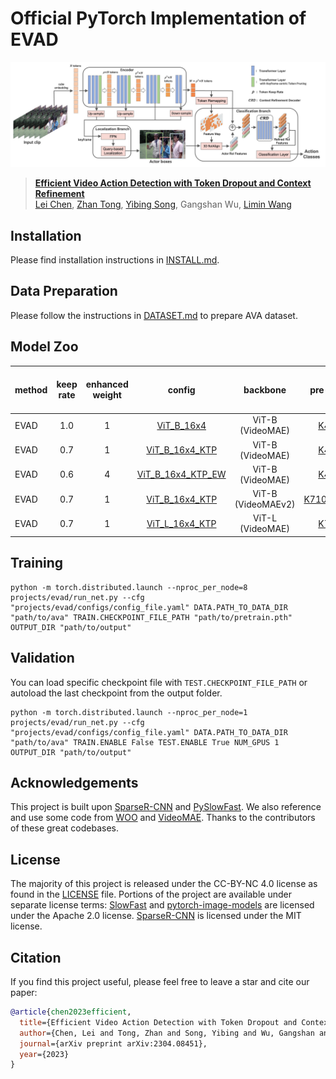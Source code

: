 # Official PyTorch Implementation of EVAD

![EVAD Framework](figs/evad.jpg)

> [**Efficient Video Action Detection with Token Dropout and Context Refinement**](https://arxiv.org/abs/2304.08451)<br>[Lei Chen](https://github.com/MiaSanLei), [Zhan Tong](https://github.com/yztongzhan), [Yibing Song](https://ybsong00.github.io/), Gangshan Wu, [Limin Wang](http://wanglimin.github.io/)<br>

## Installation

Please find installation instructions in [INSTALL.md](INSTALL.md). 

## Data Preparation

Please follow the instructions in [DATASET.md](slowfast/datasets/DATASET.md) to prepare AVA dataset.

## Model Zoo

| method | keep rate | enhanced weight |                            config                            |      backbone      |                          pre-train                           | #frame x sample rate | GFLOPs | mAP  |                            model                             |
| ------ | :-------: | :-------------: | :----------------------------------------------------------: | :----------------: | :----------------------------------------------------------: | :------------------: | :----: | :--: | :----------------------------------------------------------: |
| EVAD   |    1.0    |        1        |     [ViT_B_16x4](projects/evad/configs/ViT_B_16x4.yaml)      |  ViT-B (VideoMAE)  | [K400](https://drive.google.com/file/d/1391ekf5OluiHzV9-rnk5Ip-Cw2ySsTQv/view?usp=sharing) |         16x4         |  425   | 32.1 | [link](https://drive.google.com/file/d/1gBqYhNmE0RBidSfG-QSaU1ur_hwv1i2u/view?usp=sharing) |
| EVAD   |    0.7    |        1        | [ViT_B_16x4_KTP](projects/evad/configs/ViT_B_16x4_KTP.yaml)  |  ViT-B (VideoMAE)  | [K400](https://drive.google.com/file/d/1391ekf5OluiHzV9-rnk5Ip-Cw2ySsTQv/view?usp=sharing) |         16x4         |  243   | 32.3 | [link](https://drive.google.com/file/d/1cvFLZNuP6jfGSkE7UCdI1cJTennqXsMS/view?usp=sharing) |
| EVAD   |    0.6    |        4        | [ViT_B_16x4_KTP_EW](projects/evad/configs/ViT_B_16x4_KTP_EW.yaml) |  ViT-B (VideoMAE)  | [K400](https://drive.google.com/file/d/1391ekf5OluiHzV9-rnk5Ip-Cw2ySsTQv/view?usp=sharing) |         16x4         |  209   | 31.8 | [link](https://drive.google.com/file/d/1toUWQTQz1SlkZ0k2_AC5l58-GfNpbZTw/view?usp=sharing) |
| EVAD   |    0.7    |        1        | [ViT_B_16x4_KTP](projects/evad/configs/ViT_B_16x4_KTP.yaml)  | ViT-B (VideoMAEv2) | [K710+K400](https://drive.google.com/file/d/1-4z8mj5R3NonMhS6YcndUjncv4gvP86-/view?usp=sharing) |         16x4         |  243   | 37.7 | [link](https://drive.google.com/file/d/1Sy2vIRNEGFA507s4Ar_TRiqyJHT7e0mg/view?usp=sharing) |
| EVAD   |    0.7    |        1        | [ViT_L_16x4_KTP](projects/evad/configs/ViT_L_16x4_KTP.yaml)  |  ViT-L (VideoMAE)  | [K700](https://drive.google.com/file/d/1SZ_TfsigcCvEMxdaAmtHBLNEkjEuLalU/view?usp=sharing) |         16x4         |  737   | 39.7 | [link](https://drive.google.com/file/d/1FVosE4p27a4GDwG_PNYtGbkupx4vGOi-/view?usp=sharing) |

## Training

```
python -m torch.distributed.launch --nproc_per_node=8 projects/evad/run_net.py --cfg "projects/evad/configs/config_file.yaml" DATA.PATH_TO_DATA_DIR "path/to/ava" TRAIN.CHECKPOINT_FILE_PATH "path/to/pretrain.pth" OUTPUT_DIR "path/to/output"
```

## Validation

You can load specific checkpoint file with `TEST.CHECKPOINT_FILE_PATH` or autoload the last checkpoint from the output folder.

```
python -m torch.distributed.launch --nproc_per_node=1 projects/evad/run_net.py --cfg "projects/evad/configs/config_file.yaml" DATA.PATH_TO_DATA_DIR "path/to/ava" TRAIN.ENABLE False TEST.ENABLE True NUM_GPUS 1 OUTPUT_DIR "path/to/output"
```

## Acknowledgements

This project is built upon [SparseR-CNN](https://github.com/PeizeSun/SparseR-CNN) and [PySlowFast](https://github.com/facebookresearch/SlowFast). We also reference and use some code from [WOO](https://gist.github.com/ShoufaChen/263eaf55599c6e884584d7fce445af45) and [VideoMAE](https://github.com/MCG-NJU/VideoMAE).  Thanks to the contributors of these great codebases.

## License

The majority of this project is released under the CC-BY-NC 4.0 license as found in the [LICENSE](LICENSE) file. Portions of the project are available under separate license terms: [SlowFast](https://github.com/facebookresearch/SlowFast) and [pytorch-image-models](https://github.com/rwightman/pytorch-image-models) are licensed under the Apache 2.0 license. [SparseR-CNN](https://github.com/PeizeSun/SparseR-CNN) is licensed under the MIT license.

## Citation

If you find this project useful, please feel free to leave a star and cite our paper:
```BibTeX
@article{chen2023efficient,
  title={Efficient Video Action Detection with Token Dropout and Context Refinement},
  author={Chen, Lei and Tong, Zhan and Song, Yibing and Wu, Gangshan and Wang, Limin},
  journal={arXiv preprint arXiv:2304.08451},
  year={2023}
}
```
